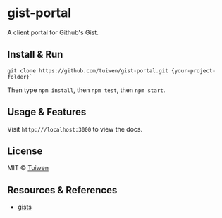 # gist-portal

A client portal for Github's Gist.

## Install & Run

```
git clone https://github.com/tuiwen/gist-portal.git {your-project-folder}`
```

Then type `npm install`, then `npm test`, then `npm start`.

## Usage & Features

Visit `http:///localhost:3000` to view the docs.

## License

MIT © [Tuiwen](https://github.com/tuiwen)

## Resources & References

* [gists](https://www.npmjs.com/package/gists)
